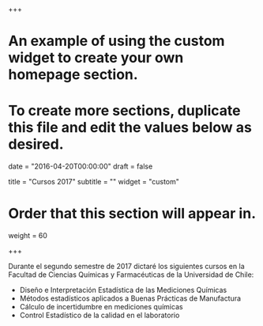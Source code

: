 +++
# An example of using the custom widget to create your own homepage section.
# To create more sections, duplicate this file and edit the values below as desired.

date = "2016-04-20T00:00:00"
draft = false

title = "Cursos 2017"
subtitle = ""
widget = "custom"

# Order that this section will appear in.
weight = 60

+++

Durante el segundo semestre de 2017 dictaré los siguientes
cursos en la Facultad de Ciencias Químicas y Farmacéuticas
de la Universidad de Chile:

- Diseño e Interpretación Estadística de las Mediciones Químicas
- Métodos estadísticos aplicados a Buenas Prácticas de Manufactura
- Cálculo de incertidumbre en mediciones químicas
- Control Estadístico de la calidad en el laboratorio
